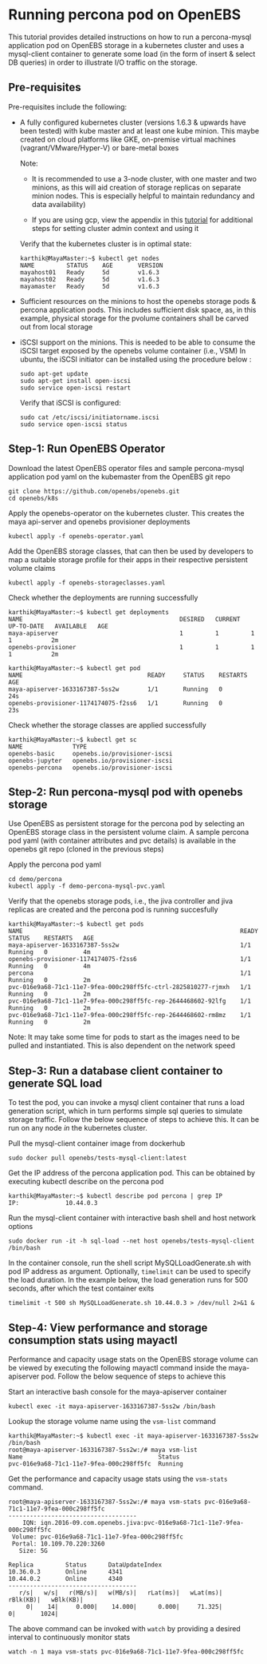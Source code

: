 # Running percona pod on OpenEBS

This tutorial provides detailed instructions on how to run a percona-mysql application pod on OpenEBS storage in a kubernetes cluster and uses a mysql-client container to generate some load (in the form of insert & select DB queries) in order to illustrate I/O traffic on the storage. 

## Pre-requisites

Pre-requisites include the following: 

- A fully configured kubernetes cluster (versions 1.6.3 & upwards have been tested) with kube master and at least one kube minion. This maybe created on cloud platforms like GKE, on-premise virtual machines (vagrant/VMware/Hyper-V) or bare-metal boxes

  Note: 

  - It is recommended to use a 3-node cluster, with one master and two minions, as this will aid creation of storage replicas on separate  minion nodes. This is especially helpful to maintain redundancy and data availability) 

  - If you are using gcp, view the appendix in this [tutorial](https://github.com/openebs/openebs/blob/master/k8s/hyperconverged/tutorial-configure-openebs-gke.md)   for additional steps for setting cluster admin context and using it 
  
  Verify that the kubernetes cluster is in optimal state: 
  
  ```
  karthik@MayaMaster:~$ kubectl get nodes
  NAME         STATUS    AGE       VERSION
  mayahost01   Ready     5d        v1.6.3
  mayahost02   Ready     5d        v1.6.3
  mayamaster   Ready     5d        v1.6.3

  ```
  
- Sufficient resources on the minions to host the openebs storage pods & percona application pods. This includes sufficient disk space, as, in this example, physical storage for the pvolume containers shall be carved out from local storage

- iSCSI support on the minions. This is needed to be able to consume the iSCSI target exposed by the openebs volume container (i.e., VSM)
  In ubuntu, the iSCSI initiator can be installed using the procedure below : 
  
  ```
  sudo apt-get update
  sudo apt-get install open-iscsi
  sudo service open-iscsi restart
  ```
  Verify that iSCSI is configured: 
  
  ```
  sudo cat /etc/iscsi/initiatorname.iscsi
  sudo service open-iscsi status
  ```

## Step-1: Run OpenEBS Operator

Download the latest OpenEBS operator files and sample percona-mysql application pod yaml on the kubemaster from the OpenEBS git repo 

```
git clone https://github.com/openebs/openebs.git
cd openebs/k8s
```

Apply the openebs-operator on the kubernetes cluster. This creates the maya api-server and openebs provisioner deployments

```
kubectl apply -f openebs-operator.yaml
```

Add the OpenEBS storage classes, that can then be used by developers to map a suitable storage profile for their apps in their respective persistent volume claims 

```
kubectl apply -f openebs-storageclasses.yaml
```

Check whether the deployments are running successfully

```
karthik@MayaMaster:~$ kubectl get deployments
NAME                                            DESIRED   CURRENT   UP-TO-DATE   AVAILABLE   AGE
maya-apiserver                                  1         1         1            1           2m
openebs-provisioner                             1         1         1            1           2m

``` 
```
karthik@MayaMaster:~$ kubectl get pod
NAME                                   READY     STATUS    RESTARTS   AGE
maya-apiserver-1633167387-5ss2w        1/1       Running   0          24s
openebs-provisioner-1174174075-f2ss6   1/1       Running   0          23s

```
Check whether the storage classes are applied successfully

```
karthik@MayaMaster:~$ kubectl get sc
NAME              TYPE
openebs-basic     openebs.io/provisioner-iscsi
openebs-jupyter   openebs.io/provisioner-iscsi
openebs-percona   openebs.io/provisioner-iscsi
```

## Step-2: Run percona-mysql pod with openebs storage

Use OpenEBS as persistent storage for the percona pod by selecting an OpenEBS storage class in the persistent volume claim. A sample percona pod yaml (with container attributes and pvc details) is available in the openebs git repo (cloned in the previous steps)

Apply the percona pod yaml 

```
cd demo/percona
kubectl apply -f demo-percona-mysql-pvc.yaml
```
Verify that the openebs storage pods, i.e., the jiva controller and jiva replicas are created and the percona pod is running succesfully

```
karthik@MayaMaster:~$ kubectl get pods
NAME                                                             READY     STATUS    RESTARTS   AGE
maya-apiserver-1633167387-5ss2w                                  1/1       Running   0          4m
openebs-provisioner-1174174075-f2ss6                             1/1       Running   0          4m
percona                                                          1/1       Running   0          2m
pvc-016e9a68-71c1-11e7-9fea-000c298ff5fc-ctrl-2825810277-rjmxh   1/1       Running   0          2m
pvc-016e9a68-71c1-11e7-9fea-000c298ff5fc-rep-2644468602-92lfg    1/1       Running   0          2m
pvc-016e9a68-71c1-11e7-9fea-000c298ff5fc-rep-2644468602-rm8mz    1/1       Running   0          2m
```

Note: It may take some time for pods to start as the images need to be pulled and instantiated. This is also dependent on the network speed

## Step-3: Run a database client container to generate SQL load 

To test the pod, you can invoke a mysql client container that runs a load generation script, which in turn performs simple sql queries to simulate storage traffic. Follow the below sequence of steps to achieve this. It can be run on any node _in_ the kubernetes cluster. 

Pull the mysql-client container image from dockerhub

```
sudo docker pull openebs/tests-mysql-client:latest 
```

Get the IP address of the percona application pod. This can be obtained by executing kubectl describe on the percona pod

```
karthik@MayaMaster:~$ kubectl describe pod percona | grep IP
IP:             10.44.0.3
``` 

Run the mysql-client container with interactive bash shell and host network options 

```
sudo docker run -it -h sql-load --net host openebs/tests-mysql-client /bin/bash
```
In the container console, run the shell script MySQLLoadGenerate.sh with pod IP address as argument. Optionally, ```timelimit``` can be used to specify the load duration. In the example below, the load generation runs for 500 seconds, after which the test container exits

```
timelimit -t 500 sh MySQLLoadGenerate.sh 10.44.0.3 > /dev/null 2>&1 & 
```

## Step-4: View performance and storage consumption stats using mayactl 

Performance and capacity usage stats on the OpenEBS storage volume can be viewed by executing the following mayactl command inside the maya-apiserver pod. Follow the below sequence of steps to achieve this

Start an interactive bash console for the maya-apiserver container  

```
kubectl exec -it maya-apiserver-1633167387-5ss2w /bin/bash
```

Lookup the storage volume name using the ```vsm-list``` command

```
karthik@MayaMaster:~$ kubectl exec -it maya-apiserver-1633167387-5ss2w /bin/bash
root@maya-apiserver-1633167387-5ss2w:/# maya vsm-list
Name                                      Status
pvc-016e9a68-71c1-11e7-9fea-000c298ff5fc  Running
```

Get the performance and capacity usage stats using the ```vsm-stats``` command.  

```
root@maya-apiserver-1633167387-5ss2w:/# maya vsm-stats pvc-016e9a68-71c1-11e7-9fea-000c298ff5fc
------------------------------------
    IQN: iqn.2016-09.com.openebs.jiva:pvc-016e9a68-71c1-11e7-9fea-000c298ff5fc
 Volume: pvc-016e9a68-71c1-11e7-9fea-000c298ff5fc
 Portal: 10.109.70.220:3260
   Size: 5G

Replica         Status      DataUpdateIndex
10.36.0.3       Online      4341
10.44.0.2       Online      4340
------------------------------------
   r/s|   w/s|   r(MB/s)|   w(MB/s)|   rLat(ms)|   wLat(ms)|   rBlk(KB)|   wBlk(KB)|
     0|    14|     0.000|    14.000|      0.000|     71.325|          0|       1024|
```
The above command can be invoked with ```watch``` by providing a desired interval to continuously monitor stats

```
watch -n 1 maya vsm-stats pvc-016e9a68-71c1-11e7-9fea-000c298ff5fc
```


